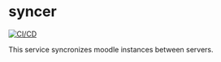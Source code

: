 # syncer

[![CI/CD](https://github.com/avapolo/syncer/actions/workflows/cicd.yaml/badge.svg)](https://github.com/avapolo/syncer/actions/workflows/cicd.yaml)

This service syncronizes moodle instances between servers.
